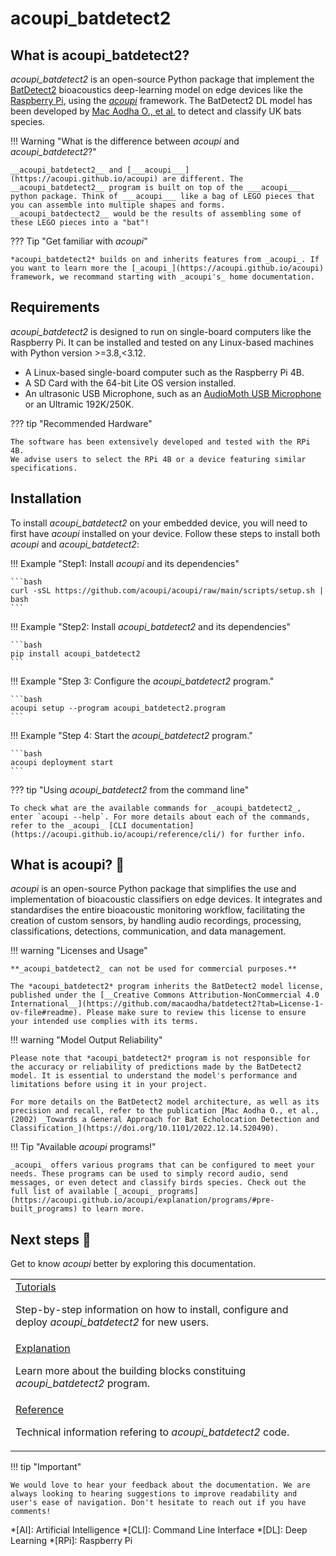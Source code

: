 # acoupi_batdetect2

## What is acoupi_batdetect2?

*acoupi_batdetect2* is an open-source Python package that implement the [BatDetect2](https://github.com/macaodha/batdetect2) bioacoustics deep-learning model on edge devices like the [Raspberry Pi](https://www.raspberrypi.org/), using the [_acoupi_](https://acoupi.github.io/acoupi) framework. The BatDetect2 DL model has been developed by [Mac Aodha O., et al.](https://doi.org/10.1101/2022.12.14.520490) to detect and classify UK bats species. 

!!! Warning "What is the difference between _acoupi_ and _acoupi_batdetect2_?"

    __acoupi_batdetect2__ and [___acoupi___](https://acoupi.github.io/acoupi) are different. The __acoupi_batdetect2__ program is built on top of the ___acoupi___ python package. Think of ___acoupi___ like a bag of LEGO pieces that you can assemble into multiple shapes and forms. __acoupi_batdectect2__ would be the results of assembling some of these LEGO pieces into a "bat"!

??? Tip "Get familiar with _acoupi_"

    *acoupi_batdetect2* builds on and inherits features from _acoupi_. If you want to learn more the [_acoupi_](https://acoupi.github.io/acoupi) framework, we recommand starting with _acoupi's_ home documentation. 

## Requirements

*acoupi_batdetect2* is designed to run on single-board computers like the Raspberry Pi.
It can be installed and tested on any Linux-based machines with Python version >=3.8,<3.12.

- A Linux-based single-board computer such as the Raspberry Pi 4B.
- A SD Card with the 64-bit Lite OS version installed.
- An ultrasonic USB Microphone, such as an [AudioMoth USB Microphone](https://www.openacousticdevices.info/audiomoth) or an Ultramic 192K/250K.


??? tip "Recommended Hardware"

    The software has been extensively developed and tested with the RPi 4B.
    We advise users to select the RPi 4B or a device featuring similar specifications.

## Installation

To install *acoupi_batdetect2* on your embedded device, you will need to first have _acoupi_ installed on your device. Follow these steps to install both _acoupi_ and _acoupi_batdetect2_:

!!! Example "Step1: Install _acoupi_ and its dependencies"

    ```bash
    curl -sSL https://github.com/acoupi/acoupi/raw/main/scripts/setup.sh | bash
    ```

!!! Example "Step2: Install *acoupi_batdetect2* and its dependencies"

    ```bash
    pip install acoupi_batdetect2
    ```

!!! Example "Step 3: Configure the *acoupi_batdetect2* program."

    ```bash
    acoupi setup --program acoupi_batdetect2.program
    ```

!!! Example "Step 4: Start the *acoupi_batdetect2* program."

    ```bash
    acoupi deployment start
    ```

??? tip "Using _acoupi_batdetect2_ from the command line"

    To check what are the available commands for _acoupi_batdetect2_, enter `acoupi --help`. For more details about each of the commands, refer to the _acoupi_ [CLI documentation](https://acoupi.github.io/acoupi/reference/cli/) for further info.

## What is acoupi? 🚀

_acoupi_ is an open-source Python package that simplifies the use and implementation of bioacoustic classifiers on edge devices. 
It integrates and standardises the entire bioacoustic monitoring workflow, facilitating the creation of custom sensors, by handling audio recordings, processing, classifications, detections, communication, and data management.

!!! warning "Licenses and Usage"

    **_acoupi_batdetect2_ can not be used for commercial purposes.**

    The *acoupi_batdetect2* program inherits the BatDetect2 model license, published under the [__Creative Commons Attribution-NonCommercial 4.0 International__](https://github.com/macaodha/batdetect2?tab=License-1-ov-file#readme). Please make sure to review this license to ensure your intended use complies with its terms.

!!! warning "Model Output Reliability"

    Please note that *acoupi_batdetect2* program is not responsible for the accuracy or reliability of predictions made by the BatDetect2 model. It is essential to understand the model's performance and limitations before using it in your project.

    For more details on the BatDetect2 model architecture, as well as its precision and recall, refer to the publication [Mac Aodha O., et al., (2002) _Towards a General Approach for Bat Echolocation Detection and Classification_](https://doi.org/10.1101/2022.12.14.520490).

!!! Tip "Available _acoupi_ programs!"

    _acoupi_ offers various programs that can be configured to meet your needs. These programs can be used to simply record audio, send messages, or even detect and classify birds species. Check out the full list of available [_acoupi_ programs](https://acoupi.github.io/acoupi/explanation/programs/#pre-built_programs) to learn more. 


## Next steps 📖

Get to know _acoupi_ better by exploring this documentation.

<table>
    <tr>
        <td>
            <a href="tutorials">Tutorials</a>
            <p>Step-by-step information on how to install, configure and deploy <i>acoupi_batdetect2</i> for new users.</p>
        </td>
    </tr>
    <tr>
        <td>
            <a href="explanation">Explanation</a>
            <p>Learn more about the building blocks constituing <i>acoupi_batdetect2</i> program.</p>
        </td>
    </tr>
    <tr>
        <td>
            <a href="reference">Reference</a>
            <p>Technical information refering to <i>acoupi_batdetect2</i> code.</p>
        </td>
    </tr>
</table>

!!! tip "Important"

    We would love to hear your feedback about the documentation. We are always looking to hearing suggestions to improve readability and user's ease of navigation. Don't hesitate to reach out if you have comments!

*[AI]: Artificial Intelligence
*[CLI]: Command Line Interface
*[DL]: Deep Learning
*[RPi]: Raspberry Pi
